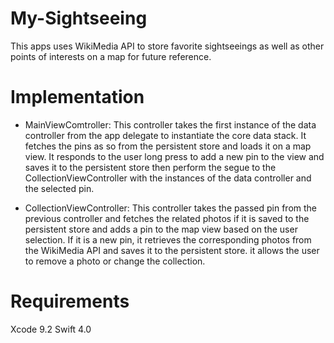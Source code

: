 # My-Sightseeing

This apps uses WikiMedia API to store favorite sightseeings as well
as other points of interests on a map for future reference.

# Implementation

- MainViewComtroller:
This controller takes the first instance of the data controller from
the app delegate to instantiate the core data stack. 
It fetches the pins as so from the persistent store and loads it on a map view.
It responds to the user long press to add a new pin to the view and saves it 
to the persistent store then perform the segue to the CollectionViewController 
with the instances of the data controller and the selected pin.

- CollectionViewController:
This controller takes the passed pin from the previous controller and fetches 
the related photos if it is saved to the persistent store and adds a pin to 
the map view based on the user selection. If it is a new pin, it retrieves
the corresponding photos from the WikiMedia API and saves it to the persistent store.
it allows the user to remove a photo or change the collection.


# Requirements

Xcode 9.2
Swift 4.0
